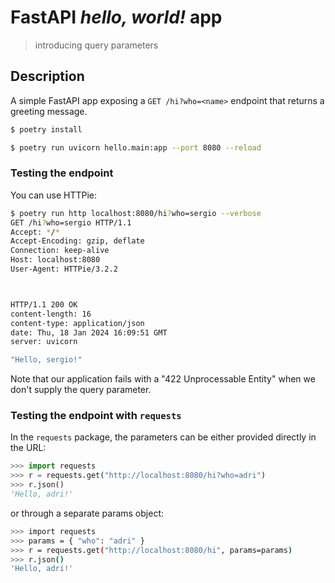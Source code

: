 # FastAPI *hello, world!* app
> introducing query parameters

## Description

A simple FastAPI app exposing a `GET /hi?who=<name>` endpoint that returns a greeting message.


```bash
$ poetry install

$ poetry run uvicorn hello.main:app --port 8080 --reload
```

### Testing the endpoint

You can use HTTPie:

```bash
$ poetry run http localhost:8080/hi?who=sergio --verbose
GET /hi?who=sergio HTTP/1.1
Accept: */*
Accept-Encoding: gzip, deflate
Connection: keep-alive
Host: localhost:8080
User-Agent: HTTPie/3.2.2



HTTP/1.1 200 OK
content-length: 16
content-type: application/json
date: Thu, 18 Jan 2024 16:09:51 GMT
server: uvicorn

"Hello, sergio!"

```

Note that our application fails with a "422 Unprocessable Entity" when we don't supply the query parameter.

### Testing the endpoint with `requests`

In the `requests` package, the parameters can be either provided directly in the URL:

```python
>>> import requests
>>> r = requests.get("http://localhost:8080/hi?who=adri")
>>> r.json()
'Hello, adri!'
```

or through a separate params object:

```bash
>>> import requests
>>> params = { "who": "adri" }
>>> r = requests.get("http://localhost:8080/hi", params=params)
>>> r.json()
'Hello, adri!'
```